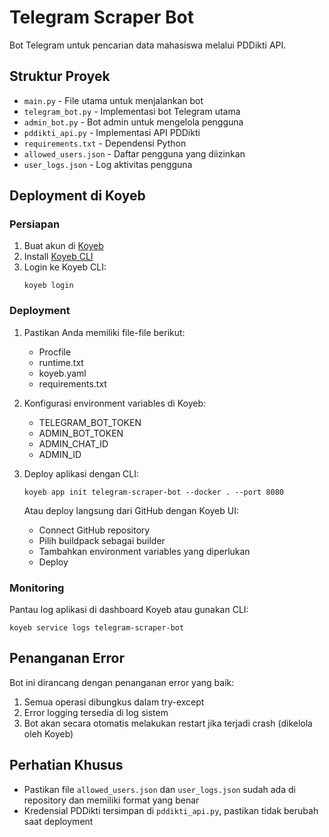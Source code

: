 # Telegram Scraper Bot

Bot Telegram untuk pencarian data mahasiswa melalui PDDikti API.

## Struktur Proyek

- `main.py` - File utama untuk menjalankan bot
- `telegram_bot.py` - Implementasi bot Telegram utama
- `admin_bot.py` - Bot admin untuk mengelola pengguna
- `pddikti_api.py` - Implementasi API PDDikti
- `requirements.txt` - Dependensi Python
- `allowed_users.json` - Daftar pengguna yang diizinkan
- `user_logs.json` - Log aktivitas pengguna

## Deployment di Koyeb

### Persiapan

1. Buat akun di [Koyeb](https://app.koyeb.com)
2. Install [Koyeb CLI](https://www.koyeb.com/docs/cli/installation)
3. Login ke Koyeb CLI:
   ```
   koyeb login
   ```

### Deployment

1. Pastikan Anda memiliki file-file berikut:
   - Procfile
   - runtime.txt
   - koyeb.yaml
   - requirements.txt

2. Konfigurasi environment variables di Koyeb:
   - TELEGRAM_BOT_TOKEN
   - ADMIN_BOT_TOKEN
   - ADMIN_CHAT_ID
   - ADMIN_ID

3. Deploy aplikasi dengan CLI:
   ```
   koyeb app init telegram-scraper-bot --docker . --port 8080
   ```

   Atau deploy langsung dari GitHub dengan Koyeb UI:
   - Connect GitHub repository
   - Pilih buildpack sebagai builder
   - Tambahkan environment variables yang diperlukan
   - Deploy

### Monitoring

Pantau log aplikasi di dashboard Koyeb atau gunakan CLI:
```
koyeb service logs telegram-scraper-bot
```

## Penanganan Error

Bot ini dirancang dengan penanganan error yang baik:

1. Semua operasi dibungkus dalam try-except
2. Error logging tersedia di log sistem
3. Bot akan secara otomatis melakukan restart jika terjadi crash (dikelola oleh Koyeb)

## Perhatian Khusus

- Pastikan file `allowed_users.json` dan `user_logs.json` sudah ada di repository dan memiliki format yang benar
- Kredensial PDDikti tersimpan di `pddikti_api.py`, pastikan tidak berubah saat deployment 